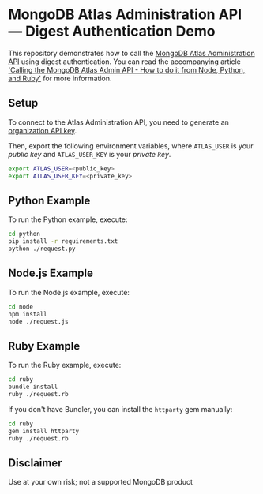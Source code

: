# MongoDB Atlas Administration API — Digest Authentication Demo

This repository demonstrates how to call the [MongoDB Atlas Administration API](https://www.mongodb.com/docs/atlas/api/) using digest authentication. You can read the accompanying article ['Calling the MongoDB Atlas Admin API - How to do it from Node, Python, and Ruby'](https://www.mongodb.com/developer/how-to/nodejs-python-ruby-atlas-api/) for more information.

## Setup

To connect to the Atlas Administration API, you need to generate an [organization API key](https://www.mongodb.com/docs/atlas/configure-api-access/#std-label-create-org-api-key).

Then, export the following environment variables, where `ATLAS_USER` is your _public key_ and `ATLAS_USER_KEY` is your _private key_.

```bash
export ATLAS_USER=<public_key>
export ATLAS_USER_KEY=<private_key>
```

## Python Example

To run the Python example, execute:

```bash
cd python
pip install -r requirements.txt
python ./request.py
```

## Node.js Example

To run the Node.js example, execute:

```bash
cd node
npm install
node ./request.js
```

## Ruby Example

To run the Ruby example, execute:

```bash
cd ruby
bundle install
ruby ./request.rb
```

If you don't have Bundler, you can install the `httparty` gem manually:

```bash
cd ruby
gem install httparty
ruby ./request.rb
```

## Disclaimer

Use at your own risk; not a supported MongoDB product